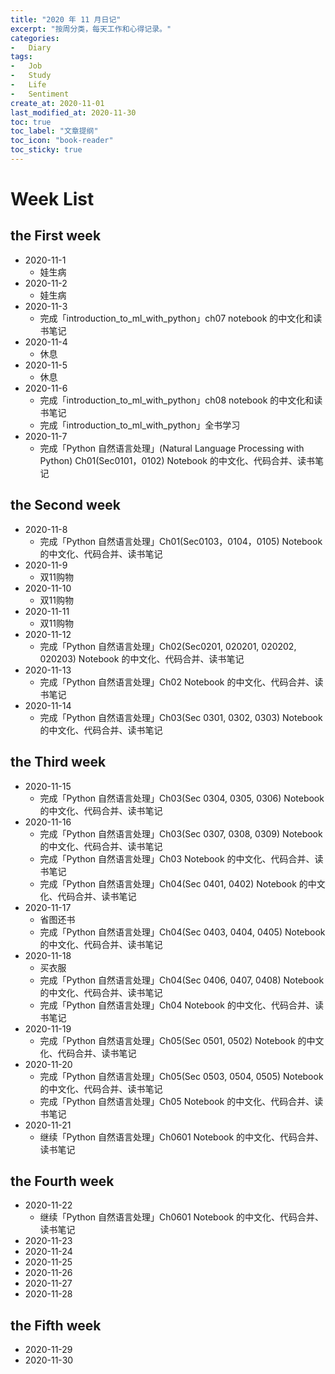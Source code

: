 ```yaml
---
title: "2020 年 11 月日记"
excerpt: "按周分类，每天工作和心得记录。"
categories:
-   Diary
tags:
-   Job
-   Study
-   Life
-   Sentiment
create_at: 2020-11-01
last_modified_at: 2020-11-30
toc: true
toc_label: "文章提纲"
toc_icon: "book-reader"
toc_sticky: true
---
```


# Week List

## the First week

-   2020-11-1
    -   娃生病
-   2020-11-2
    -   娃生病
-   2020-11-3
    -   完成「introduction_to_ml_with_python」ch07 notebook 的中文化和读书笔记
-   2020-11-4
    -   休息
-   2020-11-5
    -   休息
-   2020-11-6
    -   完成「introduction_to_ml_with_python」ch08 notebook 的中文化和读书笔记
    -   完成「introduction_to_ml_with_python」全书学习
-   2020-11-7
    -   完成「Python 自然语言处理」(Natural Language Processing with Python) Ch01(Sec0101，0102) Notebook 的中文化、代码合并、读书笔记

## the Second week

-   2020-11-8
    -   完成「Python 自然语言处理」Ch01(Sec0103，0104，0105) Notebook 的中文化、代码合并、读书笔记
-   2020-11-9
    -   双11购物
-   2020-11-10
    -   双11购物
-   2020-11-11
    -   双11购物
-   2020-11-12
    -   完成「Python 自然语言处理」Ch02(Sec0201, 020201, 020202, 020203) Notebook 的中文化、代码合并、读书笔记
-   2020-11-13
    -   完成「Python 自然语言处理」Ch02 Notebook 的中文化、代码合并、读书笔记
-   2020-11-14
    -   完成「Python 自然语言处理」Ch03(Sec 0301, 0302, 0303) Notebook 的中文化、代码合并、读书笔记

## the Third week

-   2020-11-15
    -   完成「Python 自然语言处理」Ch03(Sec 0304, 0305, 0306) Notebook 的中文化、代码合并、读书笔记
-   2020-11-16
    -   完成「Python 自然语言处理」Ch03(Sec 0307, 0308, 0309) Notebook 的中文化、代码合并、读书笔记
    -   完成「Python 自然语言处理」Ch03 Notebook 的中文化、代码合并、读书笔记
    -   完成「Python 自然语言处理」Ch04(Sec 0401, 0402) Notebook 的中文化、代码合并、读书笔记
-   2020-11-17
    -   省图还书
    -   完成「Python 自然语言处理」Ch04(Sec 0403, 0404, 0405) Notebook 的中文化、代码合并、读书笔记
-   2020-11-18
    -   买衣服
    -   完成「Python 自然语言处理」Ch04(Sec 0406, 0407, 0408) Notebook 的中文化、代码合并、读书笔记
    -   完成「Python 自然语言处理」Ch04 Notebook 的中文化、代码合并、读书笔记
-   2020-11-19
    -   完成「Python 自然语言处理」Ch05(Sec 0501, 0502) Notebook 的中文化、代码合并、读书笔记
-   2020-11-20
    -   完成「Python 自然语言处理」Ch05(Sec 0503, 0504, 0505) Notebook 的中文化、代码合并、读书笔记
    -   完成「Python 自然语言处理」Ch05 Notebook 的中文化、代码合并、读书笔记
-   2020-11-21
    -   继续「Python 自然语言处理」Ch0601 Notebook 的中文化、代码合并、读书笔记

## the Fourth week

-   2020-11-22
    -   继续「Python 自然语言处理」Ch0601 Notebook 的中文化、代码合并、读书笔记
-   2020-11-23
-   2020-11-24
-   2020-11-25
-   2020-11-26
-   2020-11-27
-   2020-11-28

## the Fifth week

-   2020-11-29
-   2020-11-30
